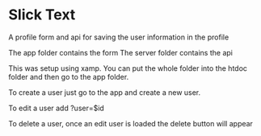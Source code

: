 
# Slick Text    
A profile form and api for saving the user information in the profile

The app folder contains the form
The server folder contains the api

This was setup using xamp. You can put the whole folder into the htdoc folder and then go to the app folder.

To create a user just go to the app and create a new user.

To edit a user add ?user=$id

To delete a user, once an edit user is loaded the delete button will appear

